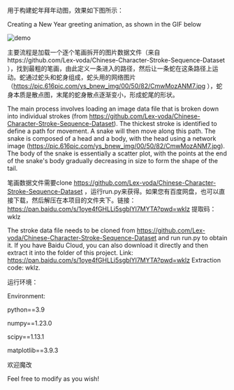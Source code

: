 用于构建蛇年拜年动图，效果如下图所示：

Creating a New Year greeting animation, as shown in the GIF below

![demo](https://github.com/user-attachments/assets/70171e69-cb9d-4ebb-8295-6bcc71fda045)

主要流程是加载一个逐个笔画拆开的图片数据文件（来自https://github.com/Lex-voda/Chinese-Character-Stroke-Sequence-Dataset ），找到最粗的笔画，由此定义一条进入的路径，然后让一条蛇在这条路径上运动。蛇通过蛇头和蛇身组成，蛇头用的网络图片（https://pic.616pic.com/ys_bnew_img/00/50/82/CmwMozANM7.jpg ），蛇身本质是散点图，末尾的蛇身散点逐渐变小，形成蛇尾的形状。

The main process involves loading an image data file that is broken down into individual strokes (from https://github.com/Lex-voda/Chinese-Character-Stroke-Sequence-Dataset). The thickest stroke is identified to define a path for movement. A snake will then move along this path. The snake is composed of a head and a body, with the head using a network image (https://pic.616pic.com/ys_bnew_img/00/50/82/CmwMozANM7.jpg). The body of the snake is essentially a scatter plot, with the points at the end of the snake's body gradually decreasing in size to form the shape of the tail.

笔画数据文件需要clone https://github.com/Lex-voda/Chinese-Character-Stroke-Sequence-Dataset ，运行run.py来获得。如果您有百度网盘，也可以直接下载，然后解压在本项目的文件夹下。链接：https://pan.baidu.com/s/1oye4fGHLLi5sgblYl7MYTA?pwd=wklz  提取码：wklz 

The stroke data file needs to be cloned from https://github.com/Lex-voda/Chinese-Character-Stroke-Sequence-Dataset and run run.py to obtain it. If you have Baidu Cloud, you can also download it directly and then extract it into the folder of this project. Link: https://pan.baidu.com/s/1oye4fGHLLi5sgblYl7MYTA?pwd=wklz Extraction code: wklz.


运行环境：

Environment:

python==3.9

numpy==1.23.0

scipy==1.13.1

matplotlib==3.9.3


欢迎魔改

Feel free to modify as you wish!
